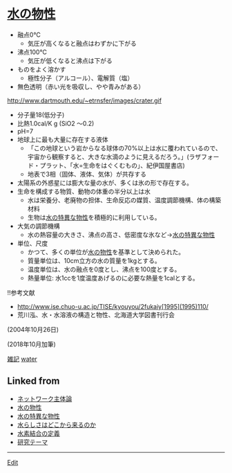 # [水の物性](水の物性)


* 融点0℃
  * 気圧が高くなると融点はわずかに下がる
* 沸点100℃
  * 気圧が低くなると沸点は下がる
* ものをよく溶かす
  * 極性分子（アルコール）、電解質（塩）
* 無色透明（赤い光を吸収し、やや青みがある）

http://www.dartmouth.edu/~etrnsfer/images/crater.gif


* 分子量18(低分子)
* 比熱1.0cal/K g (SiO2 ～0.2)
* pH=7
* 地球上に最も大量に存在する液体
  * 「この地球という岩からなる球体の70%以上は水に覆われているので、宇宙から観察すると、大きな水滴のように見えるだろう。」(ラザフォード・プラット、「水=生命をはぐくむもの」、紀伊国屋書店)
  * 地表で3相（固体、液体、気体）が共存する
* 太陽系の外惑星には膨大な量の水が、多くは氷の形で存在する。
* 生命を構成する物質、動物の体重の半分以上は水
  * 水は栄養分、老廃物の担体、生命反応の媒質、温度調節機構、体の構築材料
  * 生物は[水の特異な物性](水の特異な物性)を積極的に利用している。
* 大気の調節機構
  * 水の熱容量の大きさ、沸点の高さ、低密度な氷など→[水の特異な物性](水の特異な物性)
* 単位、尺度
  * かつて、多くの単位が[水の物性](水の物性)を基準として決められた。
  * 質量単位は、10cm立方の水の質量を1kgとする。
  * 温度単位は、水の融点を0度とし、沸点を100度とする。
  * 熱量単位: 水1ccを1度温度あげるのに必要な熱量を1calとする。





!!参考文献


* http://www.ise.chuo-u.ac.jp/TISE/kyouyou/2fukaiy[1995](1995)110/
* 荒川泓、水・水溶液の構造と物性、北海道大学図書刊行会

(2004年10月26日)

(2018年10月加筆)



[雑記](雑記) [water](water) 


## Linked from

* [ネットワーク主体論](ネットワーク主体論.md)
* [水の物性](水の物性.md)
* [水の特異な物性](水の特異な物性.md)
* [水らしさはどこから来るのか](水らしさはどこから来るのか.md)
* [水素結合の定義](水素結合の定義.md)
* [研究テーマ](研究テーマ.md)


----
[Edit](https://github.com/vitroid/vitroid.github.io/edit/master/MD/水の物性.md)
